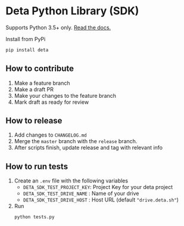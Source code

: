 # Deta Python Library (SDK)

Supports Python 3.5+ only. [Read the docs.](https://docs.deta.sh/docs/base/sdk)  

Install from PyPi

```sh
pip install deta
```

## How to contribute
1. Make a feature branch
2. Make a draft PR
3. Make your changes to the feature branch
4. Mark draft as ready for review

## How to release
1. Add changes to `CHANGELOG.md`
2. Merge the `master` branch with the `release` branch.
3. After scripts finish, update release and tag with relevant info

## How to run tests
1. Create an `.env` file with the following variables
    - `DETA_SDK_TEST_PROJECT_KEY`: Project Key for your deta project
    - `DETA_SDK_TEST_DRIVE_NAME` : Name of your drive 
    - `DETA_SDK_TEST_DRIVE_HOST` : Host URL (default `"drive.deta.sh"`)
2. Run
   ```
   python tests.py
   ``` 
